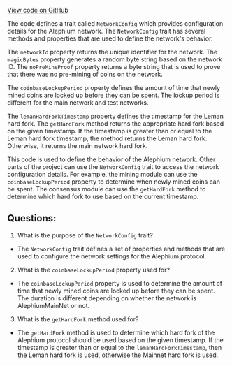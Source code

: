 [View code on GitHub](https://github.com/alephium/alephium/blob/master/protocol/src/main/scala/org/alephium/protocol/config/NetworkConfig.scala)

The code defines a trait called `NetworkConfig` which provides configuration details for the Alephium network. The `NetworkConfig` trait has several methods and properties that are used to define the network's behavior.

The `networkId` property returns the unique identifier for the network. The `magicBytes` property generates a random byte string based on the network ID. The `noPreMineProof` property returns a byte string that is used to prove that there was no pre-mining of coins on the network.

The `coinbaseLockupPeriod` property defines the amount of time that newly mined coins are locked up before they can be spent. The lockup period is different for the main network and test networks.

The `lemanHardForkTimestamp` property defines the timestamp for the Leman hard fork. The `getHardFork` method returns the appropriate hard fork based on the given timestamp. If the timestamp is greater than or equal to the Leman hard fork timestamp, the method returns the Leman hard fork. Otherwise, it returns the main network hard fork.

This code is used to define the behavior of the Alephium network. Other parts of the project can use the `NetworkConfig` trait to access the network configuration details. For example, the mining module can use the `coinbaseLockupPeriod` property to determine when newly mined coins can be spent. The consensus module can use the `getHardFork` method to determine which hard fork to use based on the current timestamp.
## Questions: 
 1. What is the purpose of the `NetworkConfig` trait?
- The `NetworkConfig` trait defines a set of properties and methods that are used to configure the network settings for the Alephium protocol.

2. What is the `coinbaseLockupPeriod` property used for?
- The `coinbaseLockupPeriod` property is used to determine the amount of time that newly mined coins are locked up before they can be spent. The duration is different depending on whether the network is AlephiumMainNet or not.

3. What is the `getHardFork` method used for?
- The `getHardFork` method is used to determine which hard fork of the Alephium protocol should be used based on the given timestamp. If the timestamp is greater than or equal to the `lemanHardForkTimestamp`, then the Leman hard fork is used, otherwise the Mainnet hard fork is used.